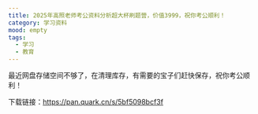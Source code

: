 ```yaml
---
title: 2025年高照老师考公资料分析超大杯刷题营，价值3999，祝你考公顺利！
category: 学习资料
mood: empty
tags:
  - 学习
  - 教育
---
```


最近网盘存储空间不够了，在清理库存，有需要的宝子们赶快保存，祝你考公顺利！

下载链接：https://pan.quark.cn/s/5bf5098bcf3f








